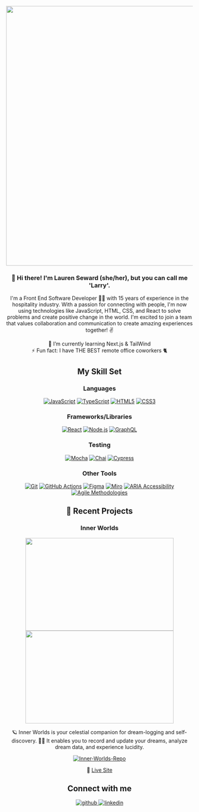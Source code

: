 <p align="center">
<img src="https://media.giphy.com/media/TdTDDwmTKhbmY4WNSg/giphy.gif" width="700px" align="center">
</p>

<h3 align="center">👋 Hi there! I'm Lauren Seward (she/her), but you can call me 'Larry'.</h3>
<p align="center">
I'm a Front End Software Developer 👩‍💻 with 15 years of experience in the hospitality industry. With a passion for connecting with people, I'm now using technologies like JavaScript, HTML, CSS, and React to solve problems and create positive change in the world. I'm excited to join a team that values collaboration and communication to create amazing experiences together! ✌️
</p>

<p align="center">
🌱 I’m currently learning Next.js & TailWind <br>
⚡ Fun fact: I have THE BEST remote office coworkers 🐈  
</p>

## <div align="center">My Skill Set</div>

<div align="center">

### Languages  

[![JavaScript](https://img.shields.io/badge/-JavaScript-F7DF1E?logo=javascript&logoColor=black)](https://www.javascript.com/)
[![TypeScript](https://img.shields.io/badge/-TypeScript-3178C6?logo=typescript&logoColor=white)](https://www.typescriptlang.org/)
[![HTML5](https://img.shields.io/badge/-HTML5-E34F26?logo=html5&logoColor=white)](https://en.wikipedia.org/wiki/HTML5)
[![CSS3](https://img.shields.io/badge/-CSS3-1572B6?logo=css3)](https://www.w3schools.com/css/)

### Frameworks/Libraries

[![React](https://img.shields.io/badge/-React-61DAFB?logo=react&logoColor=white)](https://reactjs.org/)
[![Node.js](https://img.shields.io/badge/-Node.js-339933?logo=node-dot-js&logoColor=white)](https://nodejs.org/)
[![GraphQL](https://img.shields.io/badge/-GraphQL-E10098?logo=graphql&logoColor=white)](https://graphql.org/)

### Testing

[![Mocha](https://img.shields.io/badge/-Mocha-8D6748?logo=mocha&logoColor=white)](https://mochajs.org/)
[![Chai](https://img.shields.io/badge/-Chai-A30701?logo=chai&logoColor=white)](https://www.chaijs.com/)
[![Cypress](https://img.shields.io/badge/-Cypress-17202C?logo=cypress&logoColor=white)](https://www.cypress.io/)

### Other Tools

[![Git](https://img.shields.io/badge/-Git-F05032?logo=git&logoColor=white)](https://github.com/)
[![GitHub Actions](https://img.shields.io/badge/-GitHub_Actions-2088FF?logo=github-actions&logoColor=white)](https://github.com/features/actions)
[![Figma](https://img.shields.io/badge/-Figma-F24E1E?logo=figma&logoColor=white)](https://www.figma.com/)
[![Miro](https://img.shields.io/badge/-Miro-050038?logo=miro&logoColor=white)](https://www.miro.com/)
[![ARIA Accessibility](https://img.shields.io/badge/-ARIA_Accessibility-0336FF?logo=w3c&logoColor=white)](https://www.w3.org/WAI/standards-guidelines/aria/)
[![Agile Methodologies](https://img.shields.io/badge/-Agile_Methodologies-008075?logo=scrumalliance&logoColor=white)](https://www.scrumalliance.org/)

</div>

## <div align="center">🔭 Recent Projects</div>

<div align="center">

### Inner Worlds

<img src="https://user-images.githubusercontent.com/114776048/239997350-cc5c2b9d-0888-4442-b1e6-4c079463c2af.gif" width="400" height="250"/>
<img src="https://camo.githubusercontent.com/2dde08013aa3307601edb7fde1eae070a1ed588ceb64b5b9786dd407adb1c6ab/68747470733a2f2f6d656469612e67697068792e636f6d2f6d656469612f6b58586432615364583757424739357049362f67697068792e676966" width="400" height="250"/>

🪐 Inner Worlds is your celestial companion for dream-logging and self-discovery. 🚀✨ It enables you to record and update your dreams, analyze dream data, and experience lucidity. 

[![Inner-Worlds-Repo](https://img.shields.io/badge/-GitHub_Repo-1f425f?logo=github&logoColor=white)](https://github.com/Inner-Worlds/inner-worlds-ui)

🔗 [Live Site](https://inner-worlds-ui.vercel.app/)

</div>

## <div align="center">Connect with me</div>

<div align="center">

<a href="https://github.com/LSeward0421" target="_blank">
<img src="https://img.shields.io/badge/github-%2324292e.svg?&style=for-the-badge&logo=github&logoColor=white" alt="github" style="margin-bottom: 5px;" />
</a>
<a href="https://linkedin.com/in/L-Seward" target="_blank">
<img src="https://img.shields.io/badge/linkedin-%231E77B5.svg?&style=for-the-badge&logo=linkedin&logoColor=white" alt="linkedin" style="margin-bottom: 5px;" />
</a>

</div>

